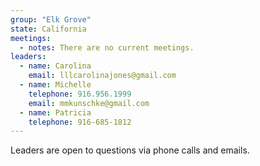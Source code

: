```yaml
---
group: "Elk Grove"
state: California
meetings:
  - notes: There are no current meetings.
leaders:
  - name: Carolina 
    email: lllcarolinajones@gmail.com
  - name: Michelle
    telephone: 916.956.1999
    email: mmkunschke@gmail.com
  - name: Patricia
    telephone: 916-685-1812
---
```

Leaders are open to questions via phone calls and emails.